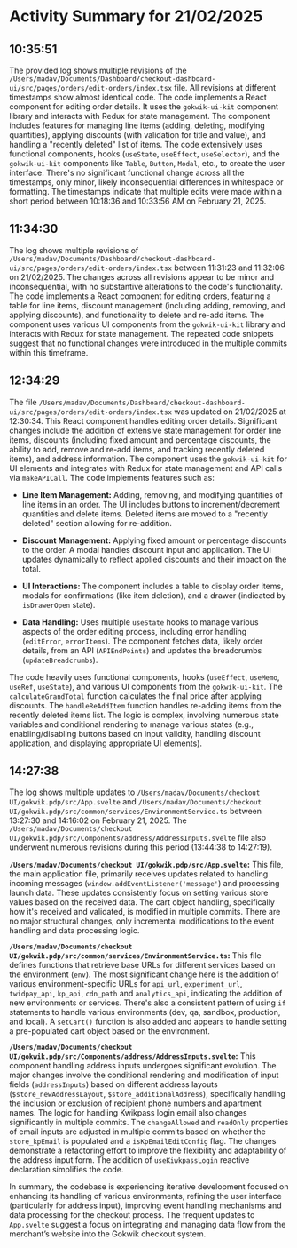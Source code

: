 # Activity Summary for 21/02/2025

## 10:35:51
The provided log shows multiple revisions of the `/Users/madav/Documents/Dashboard/checkout-dashboard-ui/src/pages/orders/edit-orders/index.tsx` file.  All revisions at different timestamps show almost identical code. The code implements a React component for editing order details.  It uses the `gokwik-ui-kit` component library and interacts with Redux for state management. The component includes features for managing line items (adding, deleting, modifying quantities), applying discounts (with validation for title and value), and handling a "recently deleted" list of items.  The code extensively uses functional components, hooks (`useState`, `useEffect`, `useSelector`), and the `gokwik-ui-kit` components like `Table`, `Button`, `Modal`, etc., to create the user interface.  There's no significant functional change across all the timestamps, only minor, likely inconsequential differences in whitespace or formatting. The timestamps indicate that multiple edits were made within a short period between 10:18:36 and 10:33:56 AM on February 21, 2025.


## 11:34:30
The log shows multiple revisions of `/Users/madav/Documents/Dashboard/checkout-dashboard-ui/src/pages/orders/edit-orders/index.tsx` between 11:31:23 and 11:32:06 on 21/02/2025.  The changes across all revisions appear to be minor and inconsequential, with no substantive alterations to the code's functionality.  The code implements a React component for editing orders, featuring a table for line items, discount management (including adding, removing, and applying discounts), and functionality to delete and re-add items.  The component uses various UI components from the `gokwik-ui-kit` library and interacts with Redux for state management.  The repeated code snippets suggest that no functional changes were introduced in the multiple commits within this timeframe.


## 12:34:29
The file `/Users/madav/Documents/Dashboard/checkout-dashboard-ui/src/pages/orders/edit-orders/index.tsx` was updated on 21/02/2025 at 12:30:34.  This React component handles editing order details.  Significant changes include the addition of extensive state management for order line items, discounts (including fixed amount and percentage discounts,  the ability to add, remove and re-add items, and tracking recently deleted items), and address information. The component uses the `gokwik-ui-kit` for UI elements and integrates with Redux for state management and API calls via `makeAPICall`.  The code implements features such as:

* **Line Item Management:**  Adding, removing, and modifying quantities of line items in an order.  The UI includes buttons to increment/decrement quantities and delete items.  Deleted items are moved to a "recently deleted" section allowing for re-addition.

* **Discount Management:** Applying fixed amount or percentage discounts to the order. A modal handles discount input and application. The UI updates dynamically to reflect applied discounts and their impact on the total.

* **UI Interactions:** The component includes a table to display order items, modals for confirmations (like item deletion), and a drawer (indicated by `isDrawerOpen` state).

* **Data Handling:** Uses multiple `useState` hooks to manage various aspects of the order editing process, including error handling (`editError`, `errorItems`).  The component fetches data, likely order details, from an API (`APIEndPoints`) and updates the breadcrumbs (`updateBreadcrumbs`).

The code heavily uses functional components, hooks (`useEffect`, `useMemo`, `useRef`, `useState`), and various UI components from the `gokwik-ui-kit`. The `calculateGrandTotal` function calculates the final price after applying discounts.  The `handleReAddItem` function handles re-adding items from the recently deleted items list.  The logic is complex, involving numerous state variables and conditional rendering to manage various states (e.g., enabling/disabling buttons based on input validity, handling discount application, and displaying appropriate UI elements).


## 14:27:38
The log shows multiple updates to `/Users/madav/Documents/checkout UI/gokwik.pdp/src/App.svelte` and `/Users/madav/Documents/checkout UI/gokwik.pdp/src/common/services/EnvironmentService.ts` between 13:27:30 and 14:16:02 on February 21, 2025.  The `/Users/madav/Documents/checkout UI/gokwik.pdp/src/Components/address/AddressInputs.svelte` file also underwent numerous revisions during this period (13:44:38 to 14:27:19).

**`/Users/madav/Documents/checkout UI/gokwik.pdp/src/App.svelte`:** This file, the main application file, primarily receives updates related to handling incoming messages (`window.addEventListener('message'`) and processing launch data.  These updates consistently focus on setting various store values based on the received data. The cart object handling, specifically how it's received and validated, is modified in multiple commits.  There are no major structural changes, only incremental modifications to the event handling and data processing logic.

**`/Users/madav/Documents/checkout UI/gokwik.pdp/src/common/services/EnvironmentService.ts`:** This file defines functions that retrieve base URLs for different services based on the environment (`env`). The most significant change here is the addition of various environment-specific URLs for  `api_url`, `experiment_url`, `twidpay_api`, `kp_api`, `cdn_path` and `analytics_api`, indicating the addition of new environments or services.  There's also a consistent pattern of using `if` statements to handle various environments (dev, qa, sandbox, production, and local). A `setCart()` function is also added and appears to handle setting a pre-populated cart object based on the environment.


**`/Users/madav/Documents/checkout UI/gokwik.pdp/src/Components/address/AddressInputs.svelte`:**  This component handling address inputs undergoes significant evolution.  The major changes involve the conditional rendering and modification of input fields (`addressInputs`) based on different address layouts (`$store_newAddressLayout`, `$store_additionalAddress`), specifically handling the inclusion or exclusion of recipient phone numbers and apartment names. The logic for handling Kwikpass login email also changes significantly in multiple commits.  The `changeAllowed` and `readOnly` properties of email inputs are adjusted in multiple commits based on whether the `store_kpEmail` is populated and a `isKpEmailEditConfig` flag.  The changes demonstrate a refactoring effort to improve the flexibility and adaptability of the address input form.  The addition of `useKiwkpassLogin` reactive declaration simplifies the code.

In summary, the codebase is experiencing iterative development focused on enhancing its handling of various environments, refining the user interface (particularly for address input), improving event handling mechanisms and data processing for the checkout process. The frequent updates to `App.svelte` suggest a focus on integrating and managing data flow from the merchant’s website into the Gokwik checkout system.
